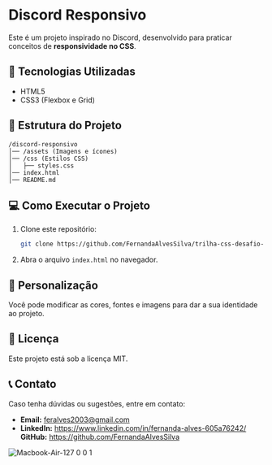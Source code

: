 # Discord Responsivo

Este é um projeto inspirado no Discord, desenvolvido para praticar conceitos de **responsividade no CSS**.

## 🚀 Tecnologias Utilizadas
- HTML5
- CSS3 (Flexbox e Grid)

## 📌 Estrutura do Projeto
```
/discord-responsivo
│── /assets (Imagens e ícones)
│── /css (Estilos CSS)
│   ├── styles.css
│── index.html
│── README.md
```

## 💻 Como Executar o Projeto
1. Clone este repositório:
   ```sh
   git clone https://github.com/FernandaAlvesSilva/trilha-css-desafio-04.git
   ```
2. Abra o arquivo `index.html` no navegador.

## 🎨 Personalização
Você pode modificar as cores, fontes e imagens para dar a sua identidade ao projeto.

## 📜 Licença
Este projeto está sob a licença MIT.

## 📞 Contato
Caso tenha dúvidas ou sugestões, entre em contato:
- **Email:** feralves2003@gmail.com
- **LinkedIn:** https://www.linkedin.com/in/fernanda-alves-605a76242/
   **GitHub:** https://github.com/FernandaAlvesSilva

  
 ![Macbook-Air-127 0 0 1](https://github.com/user-attachments/assets/8daa9ecb-75e2-4ff2-96f6-47a544d8d6ea)






